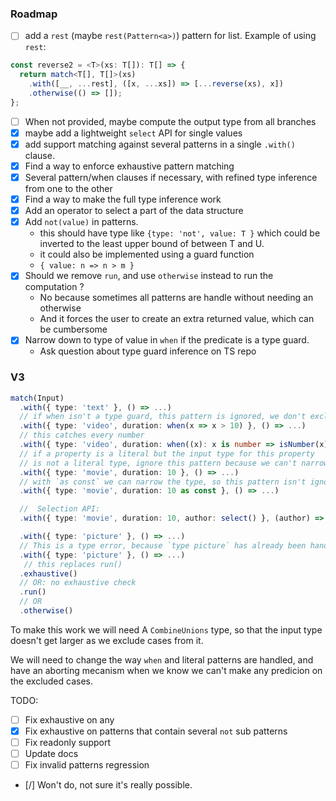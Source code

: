 ### Roadmap

- [ ] add a `rest` (maybe `rest(Pattern<a>)`) pattern for list. Example of using `rest`:

```ts
const reverse2 = <T>(xs: T[]): T[] => {
  return match<T[], T[]>(xs)
    .with([__, ...rest], ([x, ...xs]) => [...reverse(xs), x])
    .otherwise(() => []);
};
```

- [ ] When not provided, maybe compute the output type from all branches
- [x] maybe add a lightweight `select` API for single values
- [x] add support matching against several patterns in a single `.with()` clause.
- [x] Find a way to enforce exhaustive pattern matching
- [x] Several pattern/when clauses if necessary, with refined type inference from one to the other
- [x] Find a way to make the full type inference work
- [x] Add an operator to select a part of the data structure
- [x] Add `not(value)` in patterns.
  - this should have type like `{type: 'not', value: T }` which could be inverted to
    the least upper bound of between T and U.
  - it could also be implemented using a guard function
  - `{ value: n => n > m }`
- [x] Should we remove `run`, and use `otherwise` instead to run the computation ?
  - No because sometimes all patterns are handle without needing an otherwise
  - And it forces the user to create an extra returned value, which can be cumbersome
- [x] Narrow down to type of value in `when` if the predicate is a type guard.
  - Ask question about type guard inference on TS repo

### V3

```ts
match(Input)
  .with({ type: 'text' }, () => ...)
  // if when isn't a type guard, this pattern is ignored, we don't exclude
  .with({ type: 'video', duration: when(x => x > 10) }, () => ...)
  // this catches every number
  .with({ type: 'video', duration: when((x): x is number => isNumber(x)) }, () => ...)
  // if a property is a literal but the input type for this property
  // is not a literal type, ignore this pattern because we can't narrow the type
  .with({ type: 'movie', duration: 10 }, () => ...)
  // with `as const` we can narrow the type, so this pattern isn't ignored
  .with({ type: 'movie', duration: 10 as const }, () => ...)

  //  Selection API:
  .with({ type: 'movie', duration: 10, author: select() }, (author) => ...)

  .with({ type: 'picture' }, () => ...)
  // This is a type error, because `type picture` has already been handled
  .with({ type: 'picture' }, () => ...)
   // this replaces run()
  .exhaustive()
  // OR: no exhaustive check
  .run()
  // OR
  .otherwise()
```

To make this work we will need A `CombineUnions` type, so that the input type doesn't get larger
as we exclude cases from it.

We will need to change the way `when` and literal patterns are handled, and have an aborting mecanism
when we know we can't make any predicion on the excluded cases.

TODO:

- [ ] Fix exhaustive on any
- [x] Fix exhaustive on patterns that contain several `not` sub patterns
- [ ] Fix readonly support
- [ ] Update docs
- [ ] Fix invalid patterns regression
- [/] Won't do, not sure it's really possible.
